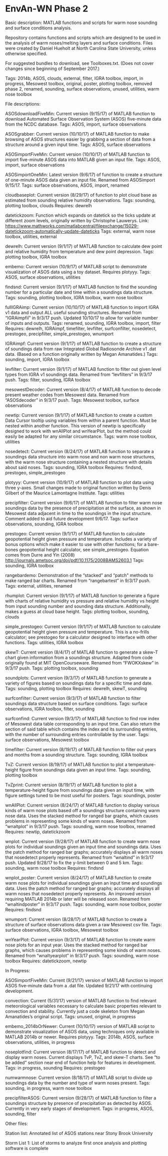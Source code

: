 # EnvAn-WN Phase 2
Basic description: MATLAB functions and scripts for warm nose sounding and surface conditions analysis.

Repository contains functions and scripts which are designed to be used in the analysis of warm noses/melting layers and surface conditions. Files were created by Daniel Hueholt at North Carolina State University, unless otherwise specified.

For suggested bundles to download, see Toolboxes.txt. (Does not cover changes since beginning of September 2017.)

Tags: 2014b, ASOS, clouds, external, filter, IGRA toolbox, import, in progress, Mesowest toolbox, original, poster, plotting toolbox, removed phase 2, renamed, sounding, surface observations, unused, utilities, warm nose toolbox

File descriptions:

ASOSdownloadFiveMin: Current version (9/15/17) of MATLAB function to download Automated Surface Observation System (ASOS) five-minute data from the NCDC database. Tags: ASOS, import, surface observations

ASOSgrabber: Current version (10/10/17) of MATLAB function to make browsing of ASOS structures easier by grabbing a section of data from a structure around a given input time. Tags: ASOS, surface observations

ASOSimportFiveMin: Current version (10/10/17) of MATLAB function to import five-minute ASOS data into MATLAB given an input file. Tags: ASOS, import, surface observations

ASOSimportOneMin: Latest version (9/6/17) of function to create a structure of one-minute ASOS data given an input file. Renamed from ASOSimport 9/15/17.  Tags: surface observations, ASOS, import, renamed

cloudbaseplot: Current version (8/29/17) of function to plot cloud base as estimated from sounding relative humidity observations. Tags: sounding, plotting toolbox, clouds Requires: dewrelh

datetickzoom: Function which expands on datetick so the ticks update at different zoom levels, originally written by Christophe Lauwerys. Link: https://www.mathworks.com/matlabcentral/fileexchange/15029-datetickzoom-automatically-update-dateticks Tags: external, warm nose toolbox, utilities, external

dewrelh: Current version (9/1/17) of MATLAB function to calculate dew point and relative humidity from temperature and dew point depression. Tags: plotting toolbox, IGRA toolbox

embemo: Current version (10/9/17) of MATLAB script to demonstrate visualization of ASOS data using a toy dataset. Requires plotyyy. Tags: ASOS, surface observations, utilities

findsnd: Current version (9/1/17) of MATLAB function to find the sounding number for a particular date and time within a soundings data structure. Tags: sounding, plotting toolbox, IGRA toolbox, warm nose toolbox

fullIGRAimp: Current version (10/10/17) of MATLAB function to import IGRA v1 data and output ALL useful sounding structures. Renamed from “IGRAimpfil” in 9/3/17 push. Updated 10/10/17 to allow for variable number of inputs and outputs. Tags: renamed, sounding, IGRA toolbox, import, filter Requires: dewrelh, IGRAimpf, timefilter, levfilter, surfconfilter, nosedetect, prestogeo, precipfilter, simple_prestogeo, wnumport

IGRAimpf: Current version (9/1/17) of MATLAB function to create a structure of soundings data from raw Integrated Global Radiosonde Archive v1 .dat data. (Based on a function originally written by Megan Amanatides.) Tags: sounding, import, IGRA toolbox

levfilter: Current version (9/1/17) of MATLAB function to filter out given level types from IGRA v1 soundings data. Renamed from “levfilters” in 9/3/17 push. Tags: filter, sounding, IGRA toolbox

mesowestDecoder: Current version (8/4/17) of MATLAB function to decode present weather codes from Mesowest data. Renamed from “ASOSdecoder” in 9/3/17 push. Tags: Mesowest toolbox, surface observations

newtip: Current version (9/1/17) of MATLAB function to create a custom Data Cursor tooltip using variables from within a parent function. Must be nested within another function. This version of newtip is specifically designed to work with wnAllPlot and wnYearPlot, but the method could easily be adapted for any similar circumstance. Tags: warm nose toolbox, utilities

nosedetect: Current version (8/24/17) of MATLAB function to separate a soundings data structure into warm nose and non warm nose structures, with the warm nose structure containing a nested structure with details about said noses. Tags: sounding, IGRA toolbox Requires: findsnd, prestogeo, simple_prestogeo

plotyyy: Current version (10/9/17) of MATLAB function to plot data using three y-axes. Small changes made to original function written by Denis Gilbert of the Maurice Lamontagne Institute. Tags: utilities

precipfilter: Current version (9/6/17) of MATLAB function to filter warm nose soundings data by the presence of precipitation at the surface, as shown in Mesowest data adjacent in time to the soundings in the input structure. Comment added to aid future development 9/6/17. Tags: surface observations, sounding, IGRA toolbox

prestogeo: Current version (9/1/17) of MATLAB function to calculate geopotential height given pressure and temperature. Includes a variety of bonus options which make it easier to use with other functions; for a bare-bones geopotential height calculator, see simple_prestogeo. Equation comes from Durre and Yin (2008) http://journals.ametsoc.org/doi/pdf/10.1175/2008BAMS2603.1 Tags: sounding, IGRA toolbox

rangebardemo: Demonstration of the “stacked” and “patch" methods to make ranged bar charts. Renamed from “rangebartest” in 9/3/17 push. Tags: external, utilities, renamed

rhumplot: Current version (9/1/17) of MATLAB function to generate a figure with charts of relative humidity vs pressure and relative humidity vs height from input sounding number and sounding data structure. Additionally, makes a guess at cloud base height. Tags: plotting toolbox, sounding, clouds

simple_prestogeo: Current version (9/1/17) of MATLAB function to calculate geopotential height given pressure and temperature. This is a no-frills calculator; see prestogeo for a calculator designed to interface with other functions. Tags: utilities, IGRA toolbox

skewT: Current version (8/4/17) of MATLAB function to generate a skew-T chart given information from a soundings structure. Adapted from code originally found at MIT OpenCourseware. Renamed from “FWOKXskew” in 9/3/17 push. Tags: plotting toolbox, sounding

soundplots: Current version (9/3/17) of MATLAB function to generate a variety of figures based on soundings data for a specific time and date. Tags: sounding, plotting toolbox Requires: dewrelh, skewT, sounding

surfconfilter: Current version (9/3/17) of MATLAB function to filter soundings data structure based on surface conditions. Tags: surface observations, IGRA toolbox, filter, sounding

surfconfind: Current version (9/3/17) of MATLAB function to find row index of Mesowest data table corresponding to an input time. Can also return the section of said table which contains the index and its surrounding entries, with the number of surrounding entries controllable by the user. Tags: surface observations, Mesowest toolbox

timefilter: Current version (8/19/17) of MATLAB function to filter out years and months from a sounding structure. Tags: sounding, IGRA toolbox

TvZ: Current version (8/19/17) of MATLAB function to plot a temperature-height figure from soundings data given an input time. Tags: sounding, plotting toolbox

TvZprint: Current version (8/19/17) of MATLAB function to plot a temperature-height figure from soundings data given an input time, with figure settings tuned to be most useful for posters. Tags: soundings, poster

wnAllPlot: Current version (8/24/17) of MATLAB function to display various kinds of warm nose plots based off a soundings structure containing warm nose data. Uses the stacked method for ranged bar graphs, which causes problems in representing some kinds of warm noses. Renamed from “wnaltplot” in 9/3/17 push. Tags: sounding, warm nose toolbox, renamed Requires: newtip, datetickzoom

wnplot: Current version (9/28/17) of MATLAB function to create warm nose plots for individual soundings given an input time and soundings data. Uses the patch method for ranged bar graphs; accurately displays all warm noses that nosedetect properly represents. Renamed from “wnaltind” in 9/3/17 push. Updated 9/28/17 to fix the y-limit between 0 and 5 km. Tags: sounding, warm nose toolbox Requires: findsnd

wnplot_poster: Current version (8/24/17) of MATLAB function to create warm nose plots for individual soundings given an input time and soundings data. Uses the patch method for ranged bar graphs; accurately displays all warm noses that nosedetect properly represents. An improved version requiring MATLAB 2014b or later will be released soon. Renamed from “wnaltindposter” in 9/3/17 push. Tags: sounding, warm nose toolbox, poster Requires: findsnd

wnumport: Current version (8/28/17) of MATLAB function to create a structure of surface observations data given a raw Mesowest csv file. Tags: surface observations, IGRA toolbox, Mesowest toolbox

wnYearPlot: Current version (9/3/17) of MATLAB function to create warm nose plots for an input year. Uses the stacked method for ranged bar graphs, which causes problems in representing some kinds of warm noses. Renamed from “wnaltyearplot” in 9/3/17 push. Tags: sounding, warm nose toolbox Requires: datetickzoom, newtip

In Progress:

ASOSimportFiveMin: Current (9/21/17) version of MATLAB function to import ASOS five-minute data from a .dat file. Updated 9/21/17 with continuing development.

convection: Current (5/31/17) version of MATLAB function to find relevant meteorological variables necessary to calculate basic properties relevant to convection and stability. Currently just a code skeleton from Megan Amanatides’s original script. Tags: unused, original, in progress

embemo_2014bOrNewer: Current (10/10/17) version of MATLAB script to demonstrate visualization of ASOS data, using techniques only available in MATLAB 2014b or newer. Requires plotyyy. Tags: 2014b, ASOS, surface observations, utilities, in progress

noseplotfind: Current version (8/17/17) of MATLAB function to detect and display warm noses. Current displays TvP, TvZ, and skew-T charts. See “to be added” section near end of function help for features in development. Tags: in progress, sounding Requires: prestogeo

numwarmnose: Current version (8/18/17) of MATLAB script to divide up soundings data by the number and type of warm noses present. Tags: sounding, in progress, warm nose toolbox

precipfilterASOS: Current version (9/28/17) of MATLAB function to filter a soundings structure by presence of precipitation as detected by ASOS. Currently in very early stages of development. Tags: in progress, ASOS, sounding, filter

Other files:

Station list: Annotated list of ASOS stations near Stony Brook University

Storm List 1: List of storms to analyze first once analysis and plotting software is complete
